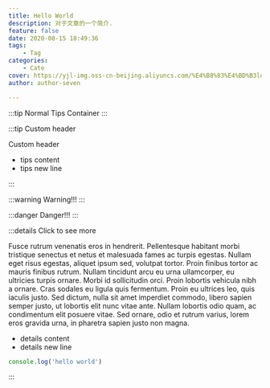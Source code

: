 ```yaml
---
title: Hello World
description: 对于文章的一个简介.
feature: false
date: 2020-08-15 18:49:36
tags:
    - Tag
categories:
    - Cate
cover: https://yjl-img.oss-cn-beijing.aliyuncs.com/%E4%B8%83%E4%BD%B3logo.png
author: author-seven

---
```

  
:::tip
Normal Tips Container
:::

:::tip Custom header

Custom header

- tips content
- tips new line

:::

:::warning
Warning!!!
:::

:::danger
Danger!!!
:::

:::details Click to see more

Fusce rutrum venenatis eros in hendrerit. Pellentesque habitant morbi tristique senectus et netus et malesuada fames ac turpis egestas. Nullam eget risus egestas, aliquet ipsum sed, volutpat tortor. Proin finibus tortor ac mauris finibus rutrum. Nullam tincidunt arcu eu urna ullamcorper, eu ultricies turpis ornare. Morbi id sollicitudin orci. Proin lobortis vehicula nibh a ornare. Cras sodales eu ligula quis fermentum. Proin eu ultrices leo, quis iaculis justo. Sed dictum, nulla sit amet imperdiet commodo, libero sapien semper justo, ut lobortis elit nunc vitae ante. Nullam lobortis odio quam, ac condimentum elit posuere vitae. Sed ornare, odio et rutrum varius, lorem eros gravida urna, in pharetra sapien justo non magna.

- details content
- details new line

```javascript
console.log('hello world')
```

:::